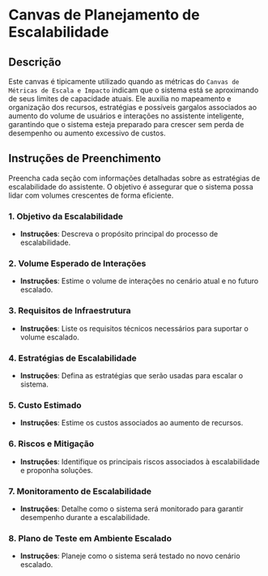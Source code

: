 # Canvas de Planejamento de Escalabilidade

## Descrição
Este canvas é tipicamente utilizado quando as métricas do `Canvas de Métricas de Escala e Impacto` indicam que o sistema está se aproximando de seus limites de capacidade atuais. Ele auxilia no mapeamento e organização dos recursos, estratégias e possíveis gargalos associados ao aumento do volume de usuários e interações no assistente inteligente, garantindo que o sistema esteja preparado para crescer sem perda de desempenho ou aumento excessivo de custos.

## Instruções de Preenchimento

Preencha cada seção com informações detalhadas sobre as estratégias de escalabilidade do assistente. O objetivo é assegurar que o sistema possa lidar com volumes crescentes de forma eficiente.

### 1. Objetivo da Escalabilidade
- **Instruções**: Descreva o propósito principal do processo de escalabilidade.

### 2. Volume Esperado de Interações
- **Instruções**: Estime o volume de interações no cenário atual e no futuro escalado.

### 3. Requisitos de Infraestrutura
- **Instruções**: Liste os requisitos técnicos necessários para suportar o volume escalado.

### 4. Estratégias de Escalabilidade
- **Instruções**: Defina as estratégias que serão usadas para escalar o sistema.

### 5. Custo Estimado
- **Instruções**: Estime os custos associados ao aumento de recursos.

### 6. Riscos e Mitigação
- **Instruções**: Identifique os principais riscos associados à escalabilidade e proponha soluções.

### 7. Monitoramento de Escalabilidade
- **Instruções**: Detalhe como o sistema será monitorado para garantir desempenho durante a escalabilidade.

### 8. Plano de Teste em Ambiente Escalado
- **Instruções**: Planeje como o sistema será testado no novo cenário escalado.

